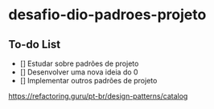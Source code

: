 # desafio-dio-padroes-projeto

## To-do List
- [] Estudar sobre padrões de projeto
- [] Desenvolver uma nova ideia do 0
- [] Implementar outros padrões de projeto

https://refactoring.guru/pt-br/design-patterns/catalog
